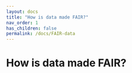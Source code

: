 ```yaml
---
layout: docs
title: "How is data made FAIR?"
nav_order: 1
has_children: false
permalink: /docs/FAIR-data
---
```


# How is data made FAIR?
